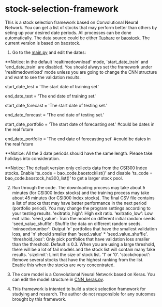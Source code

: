# stock-selection-framework
This is a stock selection framework based on Convolutional Neural Network. You can get a list of stocks that may perform better than others by seting up your desired date periods. All processes can be done automatically.
The data source could be either [Tushare](https://tushare.pro/) or [baostock](http://baostock.com/). The current version is based on baostock.

1. Go to the [main.py](https://github.com/yuehuca/stock-selection-framework/blob/main/main.py) and edit the dates:

**Notice: in the default 'realtimedownload' mode, 'start_date_train' and 'end_date_train' are disabled. You should always set the framework under 'realtimedownload' mode unless you are going to change the CNN structure and want to see the validation results.

start_date_test = 'The start date of training set.' 

end_date_test = 'The end date of training set.' 

start_date_forecast = 'The start date of testing set.' 

end_date_forecast = 'The end date of testing set.' 

start_date_portfolio = 'The start date of forecasting set.' #could be dates in the real future 

end_date_portfolio = 'The end date of forecasting set' #could be dates in the real future 

**Notice: All the 3 date periods should have the same length. Please take holidays into consideration.

**Notice: The default version only collects data from the CSI300 Index stocks. Enable 'ts_code = bao_code.baostocklist()' and disable 'ts_code = bao_code.baostock_hs300_list()' to get a larger stock pool.

2. Run through the code. The downloading process may take about 5 minutes (for CSI300 Index stocks) and the training process may take about 45 minutes (for CSI300 Index stocks). The final CSV file contains a list of stocks that may have better performance in the next period (portfolio period). You may change the program settings according to your testing results.
'exitratio_high': High exit ratio.
'exitratio_low': Low exit ratio.
'seed_value':  Train the model on different initial random seeds.
'seed_value_shuffle': Shuffle the data on different random seeds.
'minseedsnumber': Output 'n' portfolios that have the smallest validation loss, and 'n' should smaller than 'seed_value' * 'seed_value_shuffle'.
'threshold_loss': Only pick portfolios that have validation loss smaller than the threshold. Default is 0.3. When you are using a large threshold, there will be a lot of fail models and the stock list will contain many fake results.
'sizelimit': Limit the size of stock list. '1' or '0'.
'stockdropout': Remove several stocks that have the highest ranking from the list. Enable this when the stocks are very concentrated.

3. The core model is a Convolutional Neural Network based on Keras. You can edit the model structure in [CNN_keras.py](https://github.com/yuehuca/stock-selection-framework/blob/main/CNN_keras.py).

4. This framework is intented to build a stock selection framework for studying and research. The author do not responsible for any outcomes brought by this framework.
